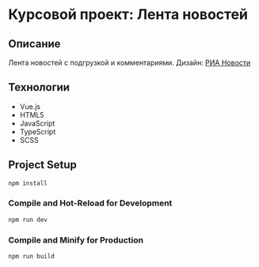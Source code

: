 # Курсовой проект: Лента новостей

## Описание

Лента новостей с подгрузкой и комментариями.
Дизайн: [РИА Новости](https://ria.ru)

## Технологии

-   Vue.js
-   HTML5
-   JavaScript
-   TypeScript
-   SCSS

## Project Setup

```sh
npm install
```

### Compile and Hot-Reload for Development

```sh
npm run dev
```

### Compile and Minify for Production

```sh
npm run build
```
